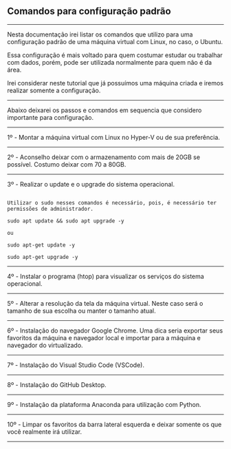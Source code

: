 ## Comandos para configuração padrão

---

Nesta documentação irei listar os comandos que utilizo para uma configuração padrão de uma máquina virtual com Linux, no caso, o Ubuntu.

Essa configuração é mais voltado para quem costumar estudar ou trabalhar com dados, porém, pode ser utilizada normalmente para quem não é da área.

Irei considerar neste tutorial que já possuímos uma máquina criada e iremos realizar somente a configuração.

---

Abaixo deixarei os passos e comandos em sequencia que considero importante para configuração.

---

1º - Montar a máquina virtual com Linux no Hyper-V ou de sua preferência.

---

2º - Aconselho deixar com o armazenamento com mais de 20GB se possível. Costumo deixar com 70 a 80GB.

---

3º - Realizar o update e o upgrade do sistema operacional.
```linux

Utilizar o sudo nesses comandos é necessário, pois, é necessário ter permissões de administrador.

sudo apt update && sudo apt upgrade -y

ou

sudo apt-get update -y

sudo apt-get upgrade -y

```
---

4º - Instalar o programa (htop) para visualizar os serviços do sistema operacional.

---

5º - Alterar a resolução da tela da máquina virtual. Neste caso será o tamanho de sua escolha ou manter o tamanho atual.

---

6º - Instalação do navegador Google Chrome. Uma dica seria exportar seus favoritos da máquina e navegador local e importar para a máquina e navegador do virtualizado.  

---

7º - Instalação do Visual Studio Code (VSCode).

---

8º - Instalação do GitHub Desktop.

---

9º - Instalação da plataforma Anaconda para utilização com Python.

---

10º - Limpar os favoritos da barra lateral esquerda e deixar somente os que você realmente irá utilizar.

---


